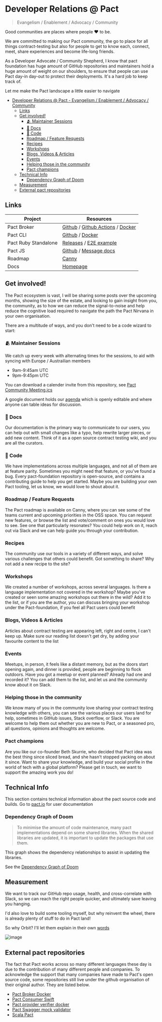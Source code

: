 # Developer Relations @ Pact

> Evangelism / Enablement / Advocacy / Community

Good communities are places where people :heart: to be.

We are committed to making our Pact community, the go to place for all things contract-testing but also for people to get to know each, connect, meet, share experiences and become life-long friends.

As a Developer Advocate / Community Shepherd, I know that pact foundation has huge amount of GitHub repositories and maintainers hold a huge amount of weight on our shoulders, to ensure that people can use Pact day-in day-out to protect their deployments. It's a hard job to keep track of.

Let me make the Pact landscape a little easier to navigate

- [Developer Relations @ Pact - Evangelism / Enablement / Advocacy / Community](#developer-relations--pact---evangelism--enablement--advocacy--community)
  - [Links](#links)
  - [Get involved!](#get-involved)
    - [🫂 Maintainer Sessions](#-maintainer-sessions)
    - [📙 Docs](#-docs)
    - [🚀 Code](#-code)
    - [Roadmap / Feature Requests](#roadmap--feature-requests)
    - [Recipes](#recipes)
    - [Workshops](#workshops)
    - [Blogs, Videos & Articles](#blogs-videos--articles)
    - [Events](#events)
    - [Helping those in the community](#helping-those-in-the-community)
    - [Pact champions](#pact-champions)
  - [Technical Info](#technical-info)
    - [Dependency Graph of Doom](#dependency-graph-of-doom)
  - [Measurement](#measurement)
  - [External pact repositories](#external-pact-repositories)

## Links

| Project              | Resources                                                                                                                                                                                                       |
| -------------------- | --------------------------------------------------------------------------------------------------------------------------------------------------------------------------------------------------------------- |
| Pact Broker          | [Github](https://github.com/pact-foundation/pact_broker) / [Github Actions](https://github.com/pact-foundation/pact_broker/actions) / [Docker](https://hub.docker.com/repository/docker/pactfoundation/pact-broker) |
| Pact CLI             | [Github](https://github.com/pact-foundation/pact-ruby-cli) / [Docker](https://hub.docker.com/repository/docker/pactfoundation/pact-cli)                                                                           |
| Pact Ruby Standalone | [Releases](https://github.com/pact-foundation/pact-ruby-standalone/releases) / [E2E example](https://github.com/pact-foundation/pact-ruby-standalone-e2e-example)                                                 |
| Pact JS              | [Github](https://github.com/pact-foundation/pact-js) / [Message docs](https://github.com/pact-foundation/pact-js#asynchronous-api-testing)                                                                        |
| Roadmap              | [Canny](https://pact.canny.io)                                                                                                                                                                                  |
| Docs                 | [Homepage](https://docs.pact.io)                                                                                                                                                                                |

## Get involved!

The Pact ecosystem is vast, I will be sharing some posts over the upcoming months, showing the size of the estate, and looking to gain insight from you, the community, as to how we can reduce the signal-to-noise and help reduce the cognitive load required to navigate the path the Pact Nirvana in your own organisation.

There are a multitude of ways, and you don't need to be a code wizard to start:

### 🫂 Maintainer Sessions

We catch up every week with alternating times for the sessions, to aid with syncing with Europe / Austrailian members

- 9am-9:45am UTC
- 9pm-9:45pm UTC

You can download a calender invite from this repository, see [Pact Community Meeting.ics](https://github.com/pact-foundation/devrel/blob/master/Pact%20Community%20Meeting.ics)

A google document holds our [agenda](https://docs.google.com/document/d/1v_QWyYEl7rxR5hV0EQAcTFjBbiq5_uzn7_WMMYILRac/edit?usp=sharing) which is openly editable and where anyone can table ideas for discussion.

### 📙 Docs

Our documentation is the primary way to communicate to our users, you can help out with small changes like a typo, help rewrite larger pieces, or add new content. Think of it as a open source contract testing wiki, and you are all the curators.

### 🚀 Code

We have implementations across multiple languages, and not all of them are at feature parity. Sometimes you might need that feature, or you've found a bug. Every pact-foundation repository is open-source, and contains a contributing guide to help you get started. Maybe you are building your own Pact tooling, let us know, we would love to shout about it.

### Roadmap / Feature Requests

The Pact roadmap is available on Canny, where you can see some of the teams current and upcoming priorities in the OSS space. You can request new features, or browse the list and vote/comment on ones you would love to see. See one that particularly resonates? You could help work on it, reach out via Slack and we can help guide you through your contribution.

### Recipes

The community use our tools in a variety of different ways, and solve various challenges that others could benefit. Got something to share? Why not add a new recipe to the site?

### Workshops

We created a number of workshops, across several languages. Is there a language implementation not covered in the workshop? Maybe you've created or seen some amazing workshops out there in the wild? Add it to the list, or if you are the author, you can discuss bringing your workshop under the Pact-foundation, if you feel all Pact users could benefit

### Blogs, Videos & Articles

Articles about contract testing are appearing left, right and centre, I can't keep up. Make sure our reading list doesn't get dry, by adding your favourite content to the list

### Events

Meetups, in person, it feels like a distant memory, but as the doors start opening again, and dinner is provided, people are beginning to flock outdoors. Have you got a meetup or event planned? Already had one and recorded it? You can add them to the list, and let us and the community know about it on Slack.

### Helping those in the community

We know many of you in the community love sharing your contract testing knowledge with others, you can see the various places our users land for help, sometimes in GitHub issues, Stack overflow, or Slack. You are welcome to help them out whether you are new to Pact, or a seasoned pro, all questions, opinions and thoughts are welcome.

### Pact champions

Are you like our co-founder Beth Skurrie, who decided that Pact idea was the best thing since sliced bread, and she hasn't stopped yacking on about it since. Want to share your knowledge, and build your social profile in the world of tech with a global platform? Please get in touch, we want to support the amazing work you do!

## Technical Info

This section contains technical information about the pact source code and builds. Go to [pact.io][pactio] for user documentation

### Dependency Graph of Doom

> To minimise the amount of code maintenance, many pact implementations depend on some shared libraries. When the shared libraries are updated, it is important to update the packages that use them.

This graph shows the dependency relationships to assist in updating the libraries.

See the [Dependency Graph of Doom](./dependency_graph.md)

## Measurement

We want to track our GitHub repo usage, health, and cross-correlate with Slack, so we can reach the right people quicker, and ultimately save leaving you hanging.

I'd also love to build some tooling myself, but why reinvent the wheel, there is already plenty of stuff to do in Pact land!

So why Orbit? I'll let them explain in their own [words](https://orbit.love/blog/why-orbit-is-better-than-funnel-for-developer-relations)

![image](https://user-images.githubusercontent.com/19932401/170391529-39cbfa31-8964-475c-b5f6-31c8c806cf78.png)

## External pact repositories

The fact that Pact works across so many different languages these day is due to the contribution of many different people and companies. To acknowledge the support that many companies have made to Pact's open source code, some repositories still live under the github organisation of their original author. They are listed below.

- [Pact Broker Docker](https://github.com/DiUS/pact_broker-docker)
- [Pact Consumer Swift](https://github.com/DiUS/pact-consumer-swift)
- [Pact provider verifier docker](https://github.com/DiUS/pact-provider-verifier-docker)
- [Pact Swagger mock validator](https://bitbucket.org/atlassian/swagger-mock-validator)
- [Scala Pact](https://github.com/ITV/scala-pact)

[pactio]: http://pact.io
